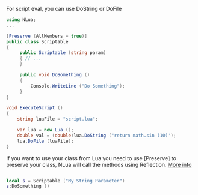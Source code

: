 For script eval, you can use DoString or DoFile

```csharp
using NLua;
...

[Preserve (AllMembers = true)]
public class Scriptable 
{
     public Scriptable (string param)
     { // ... 
     }

     public void DoSomething ()
     {
         Console.WriteLine ("Do Something");
     }
}

void ExecuteScript ()
{
    string luaFile = "script.lua";

    var lua = new Lua ();
    double val = (double)lua.DoString ("return math.sin (10)");
    lua.DoFile (luaFile);
}
```
If you want to use your class from Lua you need to use [Preserve] to preserve your class, NLua will call the methods using Reflection. [More info](http://docs.xamarin.com/guides/ios/advanced_topics/linker)

```lua

local s = Scriptable ("My String Parameter")
s:DoSomething ()

```